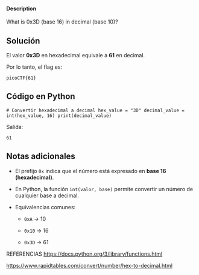 #### Description

What is 0x3D (base 16) in decimal (base 10)?

## Solución

El valor **0x3D** en hexadecimal equivale a **61** en decimal.

Por lo tanto, el flag es:

`picoCTF{61}`

## Código en Python

`# Convertir hexadecimal a decimal hex_value = "3D" decimal_value = int(hex_value, 16) print(decimal_value)`

Salida:

`61`

## Notas adicionales

- El prefijo `0x` indica que el número está expresado en **base 16 (hexadecimal)**.
    
- En Python, la función `int(valor, base)` permite convertir un número de cualquier base a decimal.
    
- Equivalencias comunes:
    
    - `0xA` → 10
        
    - `0x10` → 16
        
    - `0x3D` → 61


REFERENCIAS
https://docs.python.org/3/library/functions.html

https://www.rapidtables.com/convert/number/hex-to-decimal.html